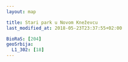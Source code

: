 ```yaml
---
layout: map

title: Stari park u Novom Kneževcu
last_modified_at: 2018-05-23T23:37:55+02:00

BioRaS: [204]
geoSrbija:
  L1_302: [18]
---
```

